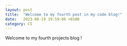 ```yaml
---
layout: post
title:  "Welcome to my fourth post in my code blog!"
date:   2023-08-19 19:59:06 +0100
category: CS
---
```


Welcome to my fourth projects blog !
